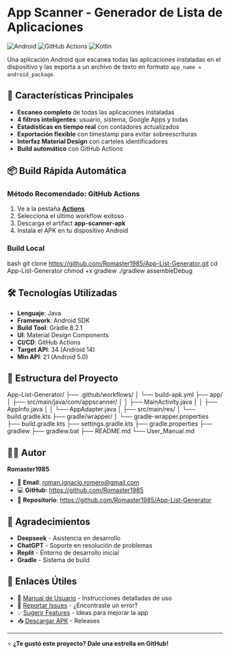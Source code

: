 # App Scanner - Generador de Lista de Aplicaciones

![Android](https://img.shields.io/badge/Android-21%2B-brightgreen?logo=android)
![GitHub Actions](https://img.shields.io/badge/GitHub_Actions-Build_APK-blue?logo=githubactions)
![Kotlin](https://img.shields.io/badge/Kotlin-Gradle_8.2.1-purple?logo=kotlin)

Una aplicación Android que escanea todas las aplicaciones instaladas en el dispositivo y las exporta a un archivo de texto en formato `app_name = android_package`.

## 🚀 Características Principales

- **Escaneo completo** de todas las aplicaciones instaladas
- **4 filtros inteligentes**: usuario, sistema, Google Apps y todas
- **Estadísticas en tiempo real** con contadores actualizados
- **Exportación flexible** con timestamp para evitar sobreescrituras
- **Interfaz Material Design** con carteles identificadores
- **Build automático** con GitHub Actions

## 📦 Build Rápida Automática

### Método Recomendado: GitHub Actions
1. Ve a la pestaña [**Actions**](https://github.com/Romaster1985/App-List-Generator/actions)
2. Selecciona el último workflow exitoso
3. Descarga el artifact **app-scanner-apk**
4. Instala el APK en tu dispositivo Android

### Build Local
bash
git clone https://github.com/Romaster1985/App-List-Generator.git
cd App-List-Generator
chmod +x gradlew
./gradlew assembleDebug

## 🛠️ Tecnologías Utilizadas

- **Lenguaje**: Java
- **Framework**: Android SDK
- **Build Tool**: Gradle 8.2.1
- **UI**: Material Design Components
- **CI/CD**: GitHub Actions
- **Target API**: 34 (Android 14)
- **Min API**: 21 (Android 5.0)

## 📁 Estructura del Proyecto

App-List-Generator/
├── .github/workflows/
│   └── build-apk.yml
├── app/
│   ├── src/main/java/com/appscanner/
│   │   ├── MainActivity.java
│   │   ├── AppInfo.java
│   │   └── AppAdapter.java
│   ├── src/main/res/
│   └── build.gradle.kts
├── gradle/wrapper/
│   └── gradle-wrapper.properties
├── build.gradle.kts
├── settings.gradle.kts
├── gradle.properties
├── gradlew
├── gradlew.bat
├── README.md
└── User_Manual.md

## 👨‍💻 Autor

**Romaster1985**

- 📧 **Email**: roman.ignacio.romero@gmail.com
- 💻 **GitHub**: https://github.com/Romaster1985
- 🔗 **Repositorio**: https://github.com/Romaster1985/App-List-Generator

## 🙏 Agradecimientos

- **Deepseek** - Asistencia en desarrollo
- **ChatGPT** - Soporte en resolución de problemas
- **Replit** - Entorno de desarrollo inicial
- **Gradle** - Sistema de build

## 🔗 Enlaces Útiles

- 📖 [Manual de Usuario](User_Manual.md) - Instrucciones detalladas de uso
- 🐛 [Reportar Issues](https://github.com/Romaster1985/App-List-Generator/issues) - ¿Encontraste un error?
- 💡 [Sugerir Features](https://github.com/Romaster1985/App-List-Generator/issues) - Ideas para mejorar la app
- 📥 [Descargar APK](https://github.com/Romaster1985/App-List-Generator/releases) - Releases

---

⭐ **¿Te gustó este proyecto? Dale una estrella en GitHub!**
